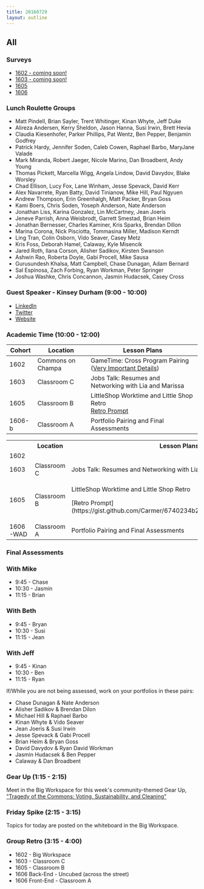 ```yaml
---
title: 20160729
layout: outline
---
```


## All

### Surveys

* [1602 - coming soon!]()
* [1603 - coming soon!]()
* [1605](https://docs.google.com/forms/d/e/1FAIpQLSd9dimltJ_DXdrmkuQxxUqEoePaCK2kEl3oJPX7WYxwF4lw5g/viewform)
* [1606](https://goo.gl/forms/3HBsEQIM8J8i0mSj1)

### Lunch Roulette Groups

* Matt Pindell, Brian Sayler, Trent Whitinger, Kinan Whyte, Jeff Duke
* Alireza Andersen, Kerry Sheldon, Jason Hanna, Susi Irwin, Brett Hevia
* Claudia Kiesenhofer, Parker Phillips, Pat Wentz, Ben Pepper, Benjamin Godfrey
* Patrick Hardy, Jennifer Soden, Caleb Cowen, Raphael Barbo, MaryJane Valade
* Mark Miranda, Robert Jaeger, Nicole Marino, Dan Broadbent, Andy Young
* Thomas Pickett, Marcella Wigg, Angela Lindow, David Davydov, Blake Worsley
* Chad Ellison, Lucy Fox, Lane Winham, Jesse Spevack, David Kerr
* Alex Navarrete, Ryan Batty, David Tinianow, Mike Hill, Paul Ngyuen
* Andrew Thompson, Erin Greenhalgh, Matt Packer, Bryan Goss
* Kami Boers, Chris Soden, Yoseph Anderson, Nate Anderson
* Jonathan Liss, Karina Gonzalez, Lin McCartney, Jean Joeris
* Jeneve Parrish, Anna Weisbrodt, Garrett Smestad, Brian Heim
* Jonathan Bernesser, Charles Kaminer, Kris Sparks, Brendan Dillon
* Marina Corona, Nick Pisciotta, Tommasina Miller, Madison Kerndt
* Ling Tran, Colin Osborn, Vido Seaver, Casey Metz
* Kris Foss, Deborah Hamel, Calaway, Kyle Misencik
* Jared Roth, Ilana Corson, Alisher Sadikov, Kirsten Swanson
* Ashwin Rao, Roberta Doyle, Gabi Procell, Mike Sausa
* Gurusundesh Khalsa, Matt Campbell, Chase Dunagan, Adam Bernard
* Sal Espinosa, Zach Forbing, Ryan Workman, Peter Springer
* Joshua Washke, Chris Concannon, Jasmin Hudacsek, Casey Cross

### Guest Speaker - Kinsey Durham (9:00 - 10:00)
* [LinkedIn](https://www.linkedin.com/in/kinseyanndurham)
* [Twitter](https://twitter.com/kinseyanndurham)
* [Website](http://kinseyanndurham.com/)

### Academic Time (10:00 - 12:00)

|Cohort|Location|Lesson Plans|
|------|--------|------------|
|1602  |Commons on Champa|GameTime: Cross Program Pairing ([Very Important Details](http://frontend.turing.io/today/2016-07-29.html#project-work-time-and-cross-program-pairing-1000---1200))|
|1603  |Classroom C|Jobs Talk: Resumes and Networking with Lia and Marissa|
|1605  |Classroom B|LittleShop Worktime and Little Shop Retro<br/>[Retro Prompt](https://gist.github.com/Carmer/6740234b23f629aac7b621dbea4d21b8)|
|1606-b|Classroom A|Portfolio Pairing and Final Assessments|


<table>
  <tbody>
    <tr>
      <th></th>
      <th>Location</th>
      <th>Lesson Plans</th>
    </tr>
    <tr>
      <td>1602</td>
      <td></td>
      <td></td>
    </tr>
    <tr>
      <td>1603</td>
      <td>Classroom C</td>
      <td>Jobs Talk: Resumes and Networking with Lia and Marissa</td>
    </tr>
    <tr>
      <td>1605</td>
      <td>Classroom B</td>
      <td><p>LittleShop Worktime and Little Shop Retro</p><p>[Retro Prompt](https://gist.github.com/Carmer/6740234b23f629aac7b621dbea4d21b8)</p></td>
    </tr>
    <tr>
      <td>1606-WAD</td>
      <td>Classroom A</td>
      <td>Portfolio Pairing and Final Assessments</td>
    </tr>
  </tbody>
</table>

### Final Assessments

### With Mike

* 9:45 -  Chase
* 10:30 - Jasmin
* 11:15 - Brian

### With Beth

* 9:45 - Bryan
* 10:30 - Susi
* 11:15 - Jean

### With Jeff

* 9:45 - Kinan
* 10:30 - Ben
* 11:15 - Ryan

If/While you are not being assessed, work on your portfolios in these pairs:

* Chase Dunagan & Nate Anderson
* Alisher Sadikov & Brendan Dilon
* Michael Hill & Raphael Barbo
* Kinan Whyte & Vido Seaver
* Jean Joeris & Susi Irwin
* Jesse Spevack & Gabi Procell
* Brian Heim & Bryan Goss
* David Davydov & Ryan David Workman
* Jasmin Hudacsek & Ben Pepper
* Calaway & Dan Broadbent

### Gear Up (1:15 - 2:15)
Meet in the Big Workspace for this week's community-themed Gear Up, ["Tragedy of the Commons: Voting, Sustainability, and Cleaning"](https://github.com/turingschool/gear-up/blob/master/tragedy_of_the_commons.markdown)

### Friday Spike (2:15 - 3:15)
Topics for today are posted on the whiteboard in the Big Workspace.

### Group Retro (3:15 - 4:00)
* 1602 - Big Workspace
* 1603 - Classroom C
* 1605 - Classroom B
* 1606 Back-End - Uncubed (across the street)
* 1606 Front-End - Classroom A

